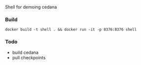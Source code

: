Shell for demoing cedana

### Build

```docker build -t shell . && docker run -it -p 8376:8376 shell```

### Todo
- build cedana 
- pull checkpoints
